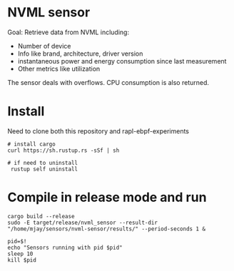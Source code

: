 # NVML sensor

Goal: Retrieve data from NVML including:
- Number of device
- Info like brand, architecture, driver version
- instantaneous power and energy consumption since last measurement
- Other metrics like utilization

The sensor deals with overflows. CPU consumption is also returned.

# Install
Need to clone both this repository and rapl-ebpf-experiments
```
# install cargo
curl https://sh.rustup.rs -sSf | sh

# if need to uninstall
 rustup self uninstall
```

# Compile in release mode and run

```
cargo build --release
sudo -E target/release/nvml_sensor --result-dir "/home/mjay/sensors/nvml-sensor/results/" --period-seconds 1 &

pid=$!
echo "Sensors running with pid $pid"
sleep 10
kill $pid
```
